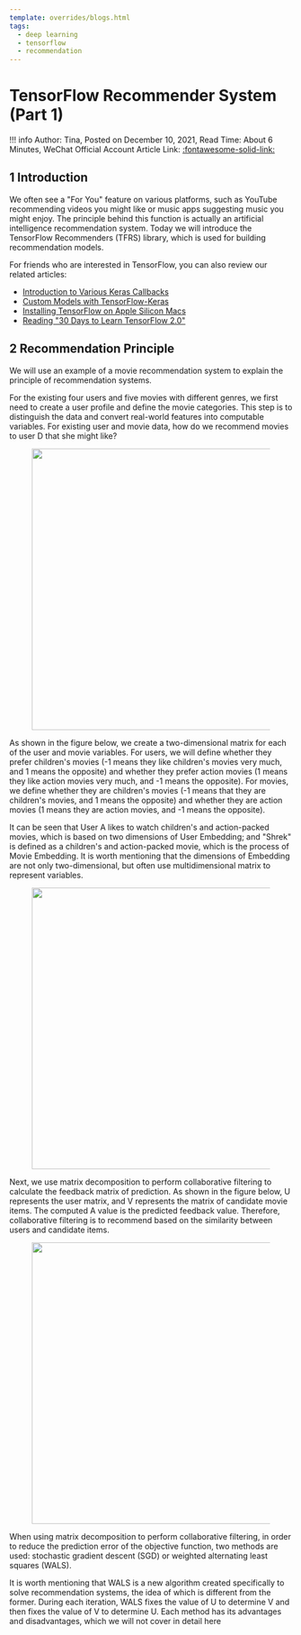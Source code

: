 ```yaml
---
template: overrides/blogs.html
tags:
  - deep learning
  - tensorflow
  - recommendation
---
```


# TensorFlow Recommender System (Part 1)

!!! info
    Author: Tina, Posted on December 10, 2021, Read Time: About 6 Minutes, WeChat Official Account Article Link: [:fontawesome-solid-link:](https://mp.weixin.qq.com/s/OUsG-JqqYeh9q6oAa_uhmg)

## 1 Introduction

We often see a "For You" feature on various platforms, such as YouTube recommending videos you might like or music apps suggesting music you might enjoy. The principle behind this function is actually an artificial intelligence recommendation system. Today we will introduce the TensorFlow Recommenders (TFRS) library, which is used for building recommendation models.

For friends who are interested in TensorFlow, you can also review our related articles:

- [Introduction to Various Keras Callbacks](https://mp.weixin.qq.com/s/N3_1lJ_a1gAVLyqsXUwN9Q)
- [Custom Models with TensorFlow-Keras](https://mp.weixin.qq.com/s/z2uBxwe8UNDXWMDNS_k-Gg)
- [Installing TensorFlow on Apple Silicon Macs](https://mp.weixin.qq.com/s/QHZW_lcMo_nPQWDYPDGREg)
- [Reading "30 Days to Learn TensorFlow 2.0"](https://mp.weixin.qq.com/s/cw2DW7al5nJV93roAN_gwg)

## 2 Recommendation Principle

We will use an example of a movie recommendation system to explain the principle of recommendation systems.

For the existing four users and five movies with different genres, we first need to create a user profile and define the movie categories. This step is to distinguish the data and convert real-world features into computable variables. For existing user and movie data, how do we recommend movies to user D that she might like?

<figure>
  <img src="https://cdn.jsdelivr.net/gh/BulletTech2021/Pics/img/movie1.png" width="500" />
</figure>

As shown in the figure below, we create a two-dimensional matrix for each of the user and movie variables. For users, we will define whether they prefer children's movies (-1 means they like children's movies very much, and 1 means the opposite) and whether they prefer action movies (1 means they like action movies very much, and -1 means the opposite). For movies, we define whether they are children's movies (-1 means that they are children's movies, and 1 means the opposite) and whether they are action movies (1 means they are action movies, and -1 means the opposite).

It can be seen that User A likes to watch children's and action-packed movies, which is based on two dimensions of User Embedding; and "Shrek" is defined as a children's and action-packed movie, which is the process of Movie Embedding. It is worth mentioning that the dimensions of Embedding are not only two-dimensional, but often use multidimensional matrix to represent variables.

<figure>
  <img src="https://cdn.jsdelivr.net/gh/BulletTech2021/Pics/img/movie2.png" width="500" />
</figure>

Next, we use matrix decomposition to perform collaborative filtering to calculate the feedback matrix of prediction. As shown in the figure below, U represents the user matrix, and V represents the matrix of candidate movie items. The computed A value is the predicted feedback value. Therefore, collaborative filtering is to recommend based on the similarity between users and candidate items.

<figure>
  <img src="https://cdn.jsdelivr.net/gh/BulletTech2021/Pics/img/movie3.png" width="500" />
</figure>

When using matrix decomposition to perform collaborative filtering, in order to reduce the prediction error of the objective function, two methods are used: stochastic gradient descent (SGD) or weighted alternating least squares (WALS).

It is worth mentioning that WALS is a new algorithm created specifically to solve recommendation systems, the idea of which is different from the former. During each iteration, WALS fixes the value of U to determine V and then fixes the value of V to determine U. Each method has its advantages and disadvantages, which we will not cover in detail here